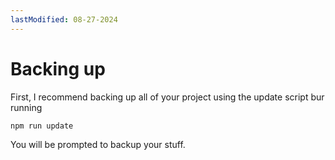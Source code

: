 ```yaml
---
lastModified: 08-27-2024
---
```


# Backing up

First, I recommend backing up all of your project using the update script bur running

```bash no-line-numbers
npm run update
```

You will be prompted to backup your stuff.
